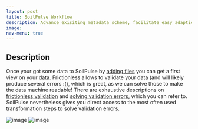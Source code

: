```yaml
---
layout: post
title: SoilPulse Workflow
description: Advance exisiting metadata scheme, facilitate easy adaption to existing (and future) soil erosion data, provide quality control tools.
image:
nav-menu: true
---
```


## Description

Once your got some data to SoilPulse by [adding files](SoilPulse_Core.html) you can get a first view on your data.
Frictionless allows to validate your data (and will likely produce several errors :(), which is great, as we can solve those to make the data machine readable!
There are exhaustive descriptions on [frictionless validation](https://framework.frictionlessdata.io/docs/guides/validating-data.html) and [solving validation errors]([https://framework.frictionlessdata.io/docs/guides/transforming-data.html](https://framework.frictionlessdata.io/docs/basic-examples.html)), which you can refer to.
SoilPulse nevertheless gives you direct access to the most often used transformation steps to solve validation errors.

![image](assets/images/first_view.png)
![image](assets/images/final_view.png)

